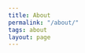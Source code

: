 ```yaml
---
title: About
permalink: "/about/"
tags: about
layout: page
---
```


<script type="text/javascript" src="//downloads.mailchimp.com/js/signup-forms/popup/embed.js" data-dojo-config="usePlainJson: true, isDebug: false"></script><script type="text/javascript">require(\["mojo/signup-forms/Loader"\], function(L) { L.start({"baseUrl":"mc.us2.list-manage.com","uuid":"d8ec8c5915428dbaaa9b46caa","lid":"9c706d8aa4"}) })</script>